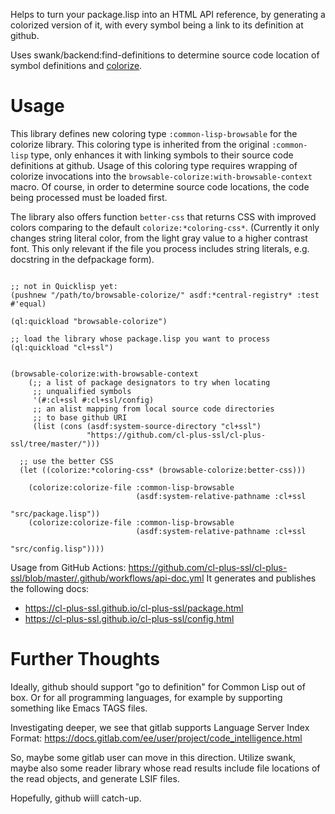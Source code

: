 Helps to turn your package.lisp into an HTML API reference,
by generating a colorized version of it, with every symbol
being a link to its definition at github.

Uses swank/backend:find-definitions to determine source code location
of symbol definitions and [colorize](https://github.com/kingcons/colorize).

# Usage

This library defines new coloring type `:common-lisp-browsable` for the
colorize library. This coloring type is inherited from the original
`:common-lisp` type, only enhances it with linking symbols to their
source code definitions at github. Usage of this coloring type
requires wrapping of colorize invocations into the
`browsable-colorize:with-browsable-context` macro. Of course,
in order to determine source code locations, the code
being processed must be loaded first.

The library also offers function `better-css` that returns
CSS with improved colors comparing to the default
`colorize:*coloring-css*`. (Currently it only changes
string literal color, from the light gray value to a higher
contrast font. This only relevant if the file you process
includes string literals, e.g. docstring in the defpackage form).


```common-lisp

;; not in Quicklisp yet:
(pushnew "/path/to/browsable-colorize/" asdf:*central-registry* :test #'equal)

(ql:quickload "browsable-colorize")

;; load the library whose package.lisp you want to process
(ql:quickload "cl+ssl")


(browsable-colorize:with-browsable-context
    (;; a list of package designators to try when locating
     ;; unqualified symbols
     '(#:cl+ssl #:cl+ssl/config)
     ;; an alist mapping from local source code directories
     ;; to base github URI
     (list (cons (asdf:system-source-directory "cl+ssl")
                 "https://github.com/cl-plus-ssl/cl-plus-ssl/tree/master/")))

  ;; use the better CSS
  (let ((colorize:*coloring-css* (browsable-colorize:better-css)))

    (colorize:colorize-file :common-lisp-browsable
                            (asdf:system-relative-pathname :cl+ssl
                                                           "src/package.lisp"))
    (colorize:colorize-file :common-lisp-browsable
                            (asdf:system-relative-pathname :cl+ssl
                                                           "src/config.lisp"))))
```

Usage from GitHub Actions:
https://github.com/cl-plus-ssl/cl-plus-ssl/blob/master/.github/workflows/api-doc.yml
It generates and publishes the following docs:
  - https://cl-plus-ssl.github.io/cl-plus-ssl/package.html
  - https://cl-plus-ssl.github.io/cl-plus-ssl/config.html

# Further Thoughts

Ideally, github should support "go to definition" for Common Lisp out of box.
Or for all programming languages, for example by supporting something like
Emacs TAGS files.

Investigating deeper, we see that gitlab supports Language Server Index Format:
https://docs.gitlab.com/ee/user/project/code_intelligence.html

So, maybe some gitlab user can move in this direction. Utilize swank,
maybe also some reader library whose read results include file
locations of the read objects, and generate LSIF files.

Hopefully, github wiill catch-up.

